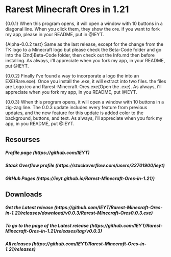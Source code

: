 # Rarest Minecraft Ores in 1.21
{0.0.1} When this program opens, it will open a window with 10 buttons in a diagonal line. When you click them, they show the ore. if you want to fork my app, please in your README, put in @IEYT.

{Alpha-0.0.2 test} Same as the last release, except for the change from the TK logo to a Minecraft logo but please check the Beta-Code folder and go into the (2nd)Beta-Code folder, then check out the Info.md then before installing. As always, i'll appreciate when you fork my app, in your README, put @IEYT.

{0.0.2} Finally i've found a way to incorporate a logo the into an EXE(Rare.exe). Once you install the .exe, it will extract into two files. the files are Logo.ico and Rarest-Minecraft-Ores.exe(Open the .exe). As always, i'll appreciate when you fork my app, in you README, put @IEYT.

{0.0.3} When this program opens, it will open a window with 10 buttons in a zig-zag line. The 0.0.3 update includes every feature from previous updates, and the new feature for this update is added color to the background, buttons, and text. As always, i'll appreciate when you fork my app, in you README, put @IEYT.

<h2> Resourses </h2>
<h5> Profile page (https://github.com/IEYT)
<h5> Stack Overflow profile (https://stackoverflow.com/users/22701900/ieyt)
<h5> GitHub Pages (https://ieyt.github.io/Rarest-Minecraft-Ores-in-1.21/)

<h2> Downloads </h2>
<h5>Get the Latest release (https://github.com/IEYT/Rarest-Minecraft-Ores-in-1.21/releases/download/v0.0.3/Rarest-Minecraft-Ores0.0.3.exe)
<h5>To go to the page of the Latest release (https://github.com/IEYT/Rarest-Minecraft-Ores-in-1.21/releases/tag/v0.0.3)</h5>
<h5> All releases (https://github.com/IEYT/Rarest-Minecraft-Ores-in-1.21/releases)
